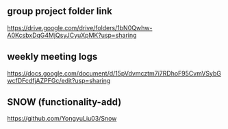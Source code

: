 ## group project folder link 

https://drive.google.com/drive/folders/1bN0Qwhw-A0KcsbxDqG4MjQsyJCyuXpMK?usp=sharing


## weekly meeting logs

https://docs.google.com/document/d/15pVdvmcztm7i7RDhoF95CvmVSybGwcfDFcdfjAZPFGc/edit?usp=sharing

## SNOW (functionality-add)

https://github.com/YongyuLiu03/Snow

